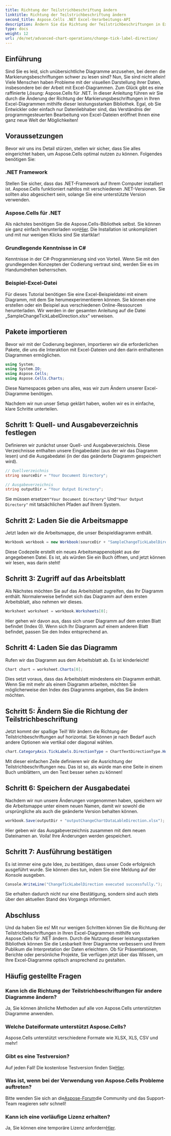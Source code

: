 ```yaml
---
title: Richtung der Teilstrichbeschriftung ändern
linktitle: Richtung der Teilstrichbeschriftung ändern
second_title: Aspose.Cells .NET Excel-Verarbeitungs-API
description: Ändern Sie die Richtung der Teilstrichbeschriftungen in Excel-Diagrammen schnell mit Aspose.Cells für .NET. Folgen Sie dieser Anleitung für eine nahtlose Implementierung.
type: docs
weight: 12
url: /de/net/advanced-chart-operations/change-tick-label-direction/
---
```

## Einführung

Sind Sie es leid, sich unübersichtliche Diagramme anzusehen, bei denen die Markierungsbeschriftungen schwer zu lesen sind? Nun, Sie sind nicht allein! Viele Menschen haben Probleme mit der visuellen Darstellung ihrer Daten, insbesondere bei der Arbeit mit Excel-Diagrammen. Zum Glück gibt es eine raffinierte Lösung: Aspose.Cells für .NET. In dieser Anleitung führen wir Sie durch die Änderung der Richtung der Markierungsbeschriftungen in Ihren Excel-Diagrammen mithilfe dieser leistungsstarken Bibliothek. Egal, ob Sie Entwickler oder einfach nur Datenliebhaber sind, das Verständnis der programmgesteuerten Bearbeitung von Excel-Dateien eröffnet Ihnen eine ganz neue Welt der Möglichkeiten!

## Voraussetzungen

Bevor wir uns ins Detail stürzen, stellen wir sicher, dass Sie alles eingerichtet haben, um Aspose.Cells optimal nutzen zu können. Folgendes benötigen Sie:

### .NET Framework

Stellen Sie sicher, dass das .NET-Framework auf Ihrem Computer installiert ist. Aspose.Cells funktioniert nahtlos mit verschiedenen .NET-Versionen. Sie sollten also abgesichert sein, solange Sie eine unterstützte Version verwenden.

### Aspose.Cells für .NET

Als nächstes benötigen Sie die Aspose.Cells-Bibliothek selbst. Sie können sie ganz einfach herunterladen von[Hier](https://releases.aspose.com/cells/net/). Die Installation ist unkompliziert und mit nur wenigen Klicks sind Sie startklar!

### Grundlegende Kenntnisse in C#

Kenntnisse in der C#-Programmierung sind von Vorteil. Wenn Sie mit den grundlegenden Konzepten der Codierung vertraut sind, werden Sie es im Handumdrehen beherrschen. 

### Beispiel-Excel-Datei

Für dieses Tutorial benötigen Sie eine Excel-Beispieldatei mit einem Diagramm, mit dem Sie herumexperimentieren können. Sie können eine erstellen oder ein Beispiel aus verschiedenen Online-Ressourcen herunterladen. Wir werden in der gesamten Anleitung auf die Datei „SampleChangeTickLabelDirection.xlsx“ verweisen.

## Pakete importieren

Bevor wir mit der Codierung beginnen, importieren wir die erforderlichen Pakete, die uns die Interaktion mit Excel-Dateien und den darin enthaltenen Diagrammen ermöglichen.

```csharp
using System;
using System.IO;
using Aspose.Cells;
using Aspose.Cells.Charts;
```

Diese Namespaces geben uns alles, was wir zum Ändern unserer Excel-Diagramme benötigen. 

Nachdem wir nun unser Setup geklärt haben, wollen wir es in einfache, klare Schritte unterteilen.

## Schritt 1: Quell- und Ausgabeverzeichnis festlegen

Definieren wir zunächst unser Quell- und Ausgabeverzeichnis. Diese Verzeichnisse enthalten unsere Eingabedatei (aus der wir das Diagramm lesen) und die Ausgabedatei (in der das geänderte Diagramm gespeichert wird).

```csharp
// Quellverzeichnis
string sourceDir = "Your Document Directory";

// Ausgabeverzeichnis
string outputDir = "Your Output Directory";
```

 Sie müssen ersetzen`"Your Document Directory"` Und`"Your Output Directory"` mit tatsächlichen Pfaden auf Ihrem System. 

## Schritt 2: Laden Sie die Arbeitsmappe

Jetzt laden wir die Arbeitsmappe, die unser Beispieldiagramm enthält. 

```csharp
Workbook workbook = new Workbook(sourceDir + "SampleChangeTickLabelDirection.xlsx");
```

Diese Codezeile erstellt ein neues Arbeitsmappenobjekt aus der angegebenen Datei. Es ist, als würden Sie ein Buch öffnen, und jetzt können wir lesen, was darin steht!

## Schritt 3: Zugriff auf das Arbeitsblatt

Als Nächstes möchten Sie auf das Arbeitsblatt zugreifen, das Ihr Diagramm enthält. Normalerweise befindet sich das Diagramm auf dem ersten Arbeitsblatt, also nehmen wir dieses.

```csharp
Worksheet worksheet = workbook.Worksheets[0];
```

Hier gehen wir davon aus, dass sich unser Diagramm auf dem ersten Blatt befindet (Index 0). Wenn sich Ihr Diagramm auf einem anderen Blatt befindet, passen Sie den Index entsprechend an. 

## Schritt 4: Laden Sie das Diagramm

Rufen wir das Diagramm aus dem Arbeitsblatt ab. Es ist kinderleicht!

```csharp
Chart chart = worksheet.Charts[0];
```

Dies setzt voraus, dass das Arbeitsblatt mindestens ein Diagramm enthält. Wenn Sie mit mehr als einem Diagramm arbeiten, möchten Sie möglicherweise den Index des Diagramms angeben, das Sie ändern möchten.

## Schritt 5: Ändern Sie die Richtung der Teilstrichbeschriftung

Jetzt kommt der spaßige Teil! Wir ändern die Richtung der Teilstrichbeschriftungen auf horizontal. Sie können je nach Bedarf auch andere Optionen wie vertikal oder diagonal wählen.

```csharp
chart.CategoryAxis.TickLabels.DirectionType = ChartTextDirectionType.Horizontal;
```

Mit dieser einfachen Zeile definieren wir die Ausrichtung der Teilstrichbeschriftungen neu. Das ist so, als würde man eine Seite in einem Buch umblättern, um den Text besser sehen zu können!

## Schritt 6: Speichern der Ausgabedatei

Nachdem wir nun unsere Änderungen vorgenommen haben, speichern wir die Arbeitsmappe unter einem neuen Namen, damit wir sowohl die ursprüngliche als auch die geänderte Version behalten können.

```csharp
workbook.Save(outputDir + "outputChangeChartDataLableDirection.xlsx");
```

Hier geben wir das Ausgabeverzeichnis zusammen mit dem neuen Dateinamen an. Voila! Ihre Änderungen werden gespeichert.

## Schritt 7: Ausführung bestätigen

Es ist immer eine gute Idee, zu bestätigen, dass unser Code erfolgreich ausgeführt wurde. Sie können dies tun, indem Sie eine Meldung auf der Konsole ausgeben.

```csharp
Console.WriteLine("ChangeTickLabelDirection executed successfully.");
```

Sie erhalten dadurch nicht nur eine Bestätigung, sondern sind auch stets über den aktuellen Stand des Vorgangs informiert. 

## Abschluss

Und da haben Sie es! Mit nur wenigen Schritten können Sie die Richtung der Teilstrichbeschriftungen in Ihren Excel-Diagrammen mithilfe von Aspose.Cells für .NET ändern. Durch die Nutzung dieser leistungsstarken Bibliothek können Sie die Lesbarkeit Ihrer Diagramme verbessern und Ihrem Publikum die Interpretation der Daten erleichtern. Ob für Präsentationen, Berichte oder persönliche Projekte, Sie verfügen jetzt über das Wissen, um Ihre Excel-Diagramme optisch ansprechend zu gestalten.

## Häufig gestellte Fragen

### Kann ich die Richtung der Teilstrichbeschriftungen für andere Diagramme ändern?  
Ja, Sie können ähnliche Methoden auf alle von Aspose.Cells unterstützten Diagramme anwenden.

### Welche Dateiformate unterstützt Aspose.Cells?  
Aspose.Cells unterstützt verschiedene Formate wie XLSX, XLS, CSV und mehr!

### Gibt es eine Testversion?  
 Auf jeden Fall! Die kostenlose Testversion finden Sie[Hier](https://releases.aspose.com/).

### Was ist, wenn bei der Verwendung von Aspose.Cells Probleme auftreten?  
 Bitte wenden Sie sich an die[Aspose-Forum](https://forum.aspose.com/c/cells/9)die Community und das Support-Team reagieren sehr schnell!

### Kann ich eine vorläufige Lizenz erhalten?  
 Ja, Sie können eine temporäre Lizenz anfordern[Hier](https://purchase.aspose.com/temporary-license/).
